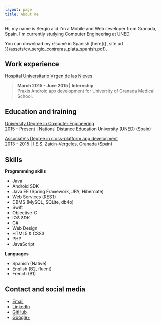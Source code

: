 ```yaml
---
layout: page
title: About me
---
```


Hi, my name is Sergio and I'm a Mobile and Web developer from Granada, Spain. I'm currently studying Computer Engineering at UNED.

You can download my résumé in Spanish [here]({{ site.url }}/assets/cv_sergio_contreras_plata_spanish.pdf). 

## Work experience

[Hospital Universitario Virgen de las Nieves](http://www.hospitalgranada.es/normopraxis/)

> <strong>March 2015 - June 2015 | Internship </strong><br> Praxis Android app development for University of Granada Medical School.

## Education and training

[University Degree in Computer Engineering](https://portal.uned.es/portal/page?_pageid=93,22985816&_dad=portal&_schema=PORTAL)
<br>2015 - Present | National Distance Education University (UNED) (Spain)

[Associate's Degree in cross-platform app development](http://www.ieszaidinvergeles.org/)
<br>2013 - 2015 | I.E.S. Zaidín-Vergeles, Granada (Spain)

## Skills

<strong>Programming skills</strong><br>
<ul>
    <li>Java</li>
    <li>Android SDK</li>
    <li>Java EE (Spring Framework, JPA, Hibernate)</li>
    <li>Web Services (REST)</li>
    <li>DBMS (MySQL, SQLite, db4o)</li>
    <li>Swift</li>
    <li>Objective-C</li>
    <li>iOS SDK</li>
    <li>C#</li>
    <li>Web Design</li>
    <li>HTML5 &amp; CSS3</li>
    <li>PHP</li>
    <li>JavaScript</li>
</ul>

<strong>Languages</strong><br>
<ul>
    <li>Spanish (Native)</li>
    <li>English (B2, fluent)</li>
    <li>French (B1)</li>
</ul>

## Contact and social media

<ul>
    <li><a href="mailto:serconpla@gmail.com">Email</a></li>
    <li><a href="https://es.linkedin.com/in/sergio-contreras-plata-1499149a
" target="_blank">LinkedIn</a></li>
    <li><a href="https://github.com/splata" target="_blank">GitHub</a></li>
    <li><a href="https://plus.google.com/u/0/112837047987746653402/posts?hl=es" target="_blank">Google+</a></li>
</ul>